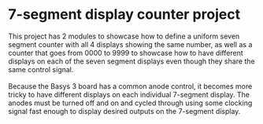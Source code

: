 # 7-segment display counter project

This project has 2 modules to showcase how to define a uniform seven segment counter with all 4 displays showing the same number, 
as well as a counter that goes from 0000 to 9999 to showcase how to have different displays on each of the seven segment displays even though they share the same control signal. <br>
<br>
Because the Basys 3 board has a common anode control, it becomes more tricky to have different displays on each individual 7-segment display. 
The anodes must be turned off and on and cycled through using some clocking signal fast enough to display desired outputs on the 7-segment display.
